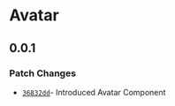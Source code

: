 # Avatar

## 0.0.1

### Patch Changes

- [`36832dd`](https://github.com/changeelog/react-hooks/commit/36832dd43093db8af5570418b1d2d000f2452020)- Introduced Avatar Component
